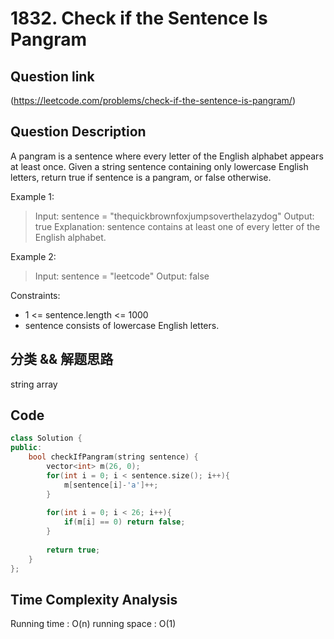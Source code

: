 # 1832. Check if the Sentence Is Pangram

## Question link
(https://leetcode.com/problems/check-if-the-sentence-is-pangram/)

## Question Description
A pangram is a sentence where every letter of the English alphabet appears at least once.
Given a string sentence containing only lowercase English letters, return true if sentence is a pangram, or false otherwise.

Example 1:

> Input: sentence = "thequickbrownfoxjumpsoverthelazydog"
> Output: true
> Explanation: sentence contains at least one of every letter of the English alphabet.

Example 2:

> Input: sentence = "leetcode"
> Output: false

Constraints:
- 1 <= sentence.length <= 1000
- sentence consists of lowercase English letters.

## 分类 && 解题思路
string
array

## Code
```c++
class Solution {
public:
    bool checkIfPangram(string sentence) {
        vector<int> m(26, 0);
        for(int i = 0; i < sentence.size(); i++){
            m[sentence[i]-'a']++;
        }
        
        for(int i = 0; i < 26; i++){
            if(m[i] == 0) return false;
        }
        
        return true;
    }
};
```

## Time Complexity Analysis
Running time  : O(n)
running space : O(1)